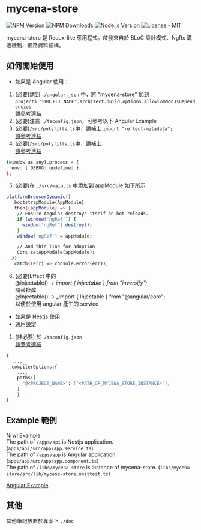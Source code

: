# mycena-store

[![NPM Version][npm-image]][npm-url]
[![NPM Downloads][downloads-image]][downloads-url]
[![Node.js Version][node-version-image]][node-version-url]
[![License - MIT](https://img.shields.io/badge/License-MIT-2ea44f?logo=license)](LICENSE)

mycena-store 是 Redux-like 應用程式。啟發來自於 BLoC 設計模式、NgRx 溝通機制、網路資料結構。

## 如何開始使用

- 如果是 Angular 使用：

1. (必要)請到 `./angular.json` 中，將 "mycena-store" 加到  
   `projects."PROJECT_NAME".architect.build.options.allowCommonJsDependencies`  
    [請參考連結][allowedcommonjsdependencies]
2. (必要)注意 `./tsconfig.json`，可參考以下 Angular Example
3. (必要)`/src/polyfills.ts`中，請補上 `import "reflect-metadata";`  
   [請參考連結][reflect-metadata]
4. (必要)`/src/polyfills.ts`中，請補上  
   [請參考連結][process]

```sh
(window as any).process = {
  env: { DEBUG: undefined },
};
```

5. (必要)在 `./src/main.ts` 中添加到 appModule 如下所示

```sh
platformBrowserDynamic()
  .bootstrapModule(AppModule)
  .then((appModule) => {
    // Ensure Angular destroys itself on hot reloads.
    if (window['ngRef']) {
      window['ngRef'].destroy();
    }
    window['ngRef'] = appModule;

    // And this line for adoption
    Cqrs.setAppModule(appModule);
  })
  .catch((err) => console.error(err));
```

6. (必要)Effect 中的  
   @injectable() -> _import { injectable } from "inversify";_  
   請替換成  
   @Injectable() -> \_import { Injectable } from "@angular/core";  
   以便於使用 angular 產生的 service

- 如果是 Nestjs 使用
- 通用設定

1. (非必要) 於`./tsconfig.json`  
   [請參考連結][tsconfig_paths]

```sh
{
  ...,
  compilerOptions:{
    ...,
    paths:[
      "@<PROJECT_NAME>": ["<PATH_OF_MYCENA_STORE_INSTANCE>"],
    ]
    }
}
```

## Example 範例

[Nrwl Example][example-nrwl-url]  
The path of `/apps/api` is Nestjs application. (`apps/api/src/app/app.service.ts`)  
The path of `/apps/app` is Angular application. (`apps/app/src/app/app.component.ts`)  
The path of `/libs/mycena-store` is instance of mycena-store. (`libs/mycena-store/src/lib/mycena-store.unittest.ts`)

[Angular Example][example-angular-url]

## 其他

其他筆記放置於專案下 `./doc`

[npm-image]: https://img.shields.io/npm/v/mycena-store.svg?logo=npm
[npm-url]: https://www.npmjs.com/package/mycena-store
[node-version-image]: https://img.shields.io/node/v/mycena-store.svg?logo=node.js
[node-version-url]: https://nodejs.org/en/download
[downloads-image]: https://img.shields.io/npm/dm/mycena-store.svg
[downloads-url]: https://npmjs.org/package/mycena-store
[example-nrwl-url]: https://github.com/JonesHong/testing-store-nrwl
[example-angular-url]: https://github.com/JonesHong/testing-store-angular
[allowedcommonjsdependencies]: https://angular.io/guide/build#configuring-commonjs-dependencies
[reflect-metadata]: https://stackoverflow.com/questions/49079169/typeerror-reflect-hasownmetadata-is-not-a-function
[process]: https://stackoverflow.com/questions/50313745/angular-6-process-is-not-defined-when-trying-to-serve-application
[tsconfig_paths]: https://stackoverflow.com/questions/43281741/how-to-use-paths-in-tsconfig-json
